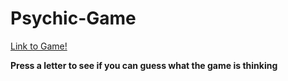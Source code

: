 # Psychic-Game
[Link to Game!](https://kbub27.github.io/Psychic-Game)

**Press a letter to see if you can guess what the game is thinking**
